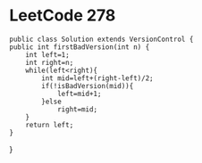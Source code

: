 # LeetCode 278
    public class Solution extends VersionControl {
    public int firstBadVersion(int n) {
        int left=1;
        int right=n;
        while(left<right){
            int mid=left+(right-left)/2;
            if(!isBadVersion(mid)){
                left=mid+1;
            }else
                right=mid;
        }
        return left;
    }
}
